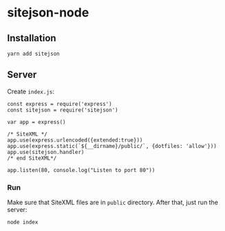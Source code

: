 # sitejson-node

## Installation

`yarn add sitejson`

## Server

Create `index.js`: 

```
const express = require('express')
const sitejson = require('sitejson')

var app = express()

/* SiteXML */
app.use(express.urlencoded({extended:true}))
app.use(express.static(`${__dirname}/public/`, {dotfiles: 'allow'}))
app.use(sitejson.handler)
/* end SiteXML*/

app.listen(80, console.log("Listen to port 80"))
```

### Run

Make sure that SiteXML files are in `public` directory. After that, just run the server: 

`node index`